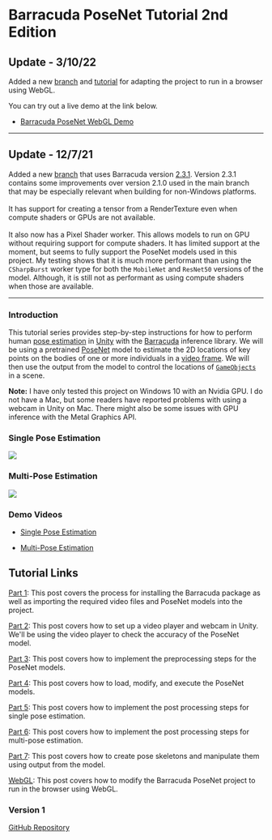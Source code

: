 # Barracuda PoseNet Tutorial 2nd Edition

## Update - 3/10/22
Added a new [branch](https://github.com/cj-mills/Barracuda-PoseNet-Tutorial/tree/WebGL) and [tutorial](https://christianjmills.com/Barracuda-PoseNet-WebGL-Tutorial/) for adapting the project to run in a browser using WebGL.

You can try out a live demo at the link below.
* [Barracuda PoseNet WebGL Demo](https://cj-mills.github.io/Barracuda-PoseNet-WebGL-Demo/)

---

## Update - 12/7/21
Added a new [branch](https://github.com/cj-mills/Barracuda-PoseNet-Tutorial/tree/barracuda-2.3.1) that uses Barracuda version [2.3.1](https://docs.unity3d.com/Packages/com.unity.barracuda@2.3/changelog/CHANGELOG.html).
Version 2.3.1 contains some improvements over version 2.1.0 used in the main branch that may be especially relevant when building for non-Windows platforms.
<br><br>
It has support for creating a tensor from a RenderTexture even when compute shaders or GPUs are not available.
<br><br>
It also now has a Pixel Shader worker. This allows models to run on GPU without requiring support for compute shaders. It has limited support at the moment, but seems to fully support the PoseNet models used in this project. My testing shows that it is much more performant than using the `CSharpBurst` worker type for both the `MobileNet` and `ResNet50` versions of the model. Although, it is still not as performant as using compute shaders when those are available.

---

### Introduction

This tutorial series provides step-by-step instructions for how to perform human [pose estimation](https://www.fritz.ai/pose-estimation/) in [Unity](https://unity.com/) with the [Barracuda](https://docs.unity3d.com/Packages/com.unity.barracuda@2.1/manual/index.html) inference library. We will be using a pretrained [PoseNet](https://medium.com/tensorflow/real-time-human-pose-estimation-in-the-browser-with-tensorflow-js-7dd0bc881cd5) model to estimate the 2D locations of key points on the bodies of one or more individuals in a [video frame](https://en.wikipedia.org/wiki/Film_frame). We will then use the output from the model to control the locations of [`GameObjects`](https://docs.unity3d.com/ScriptReference/GameObject.html) in a scene.

**Note:** I have only tested this project on Windows 10 with an Nvidia GPU. I do not have a Mac, but some readers have reported problems with using a webcam in Unity on Mac. There might also be some issues with GPU inference with the Metal Graphics API.

### Single Pose Estimation

![](https://github.com/cj-mills/christianjmills/raw/master/images/barracuda-posenet-tutorial-v2/part-7/single-pose-test.gif)

### Multi-Pose Estimation

![](https://github.com/cj-mills/christianjmills/raw/master/images/barracuda-posenet-tutorial-v2/part-7/multi-pose-test.gif)

### Demo Videos

* [Single Pose Estimation](https://youtu.be/KQyJgXss9NA)

* [Multi-Pose Estimation](https://youtu.be/F995ZadTZik)

## Tutorial Links

[Part 1](https://christianjmills.com/Barracuda-PoseNet-Tutorial-V2-1/): This post covers the process for installing the Barracuda package as well as importing the required video files and PoseNet models into the project.

[Part 2](https://christianjmills.com/Barracuda-PoseNet-Tutorial-V2-2/): This post covers how to set up a video player and webcam in Unity. We'll be using the video player to check the accuracy of the PoseNet model.

[Part 3](https://christianjmills.com/Barracuda-PoseNet-Tutorial-V2-3/): This post covers how to implement the preprocessing steps for the PoseNet models.

[Part 4](https://christianjmills.com/Barracuda-PoseNet-Tutorial-V2-4/): This post covers how to load, modify, and execute the PoseNet models.

[Part 5](https://christianjmills.com/Barracuda-PoseNet-Tutorial-V2-5/): This post covers how to implement the post processing steps for single pose estimation.

[Part 6](https://christianjmills.com/Barracuda-PoseNet-Tutorial-V2-6/): This post covers how to implement the post processing steps for multi-pose estimation.

[Part 7](https://christianjmills.com/Barracuda-PoseNet-Tutorial-V2-7/): This post covers how to create pose skeletons and manipulate them using output from the model.

[WebGL](https://christianjmills.com/Barracuda-PoseNet-WebGL-Tutorial/): This post covers how to modify the Barracuda PoseNet project to run in the browser using WebGL.


### Version 1

[GitHub Repository](https://github.com/cj-mills/Barracuda-PoseNet-Tutorial/tree/Version-1)

